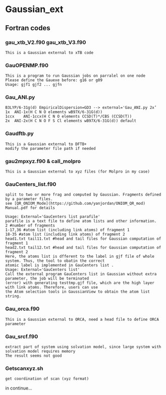 # Gaussian_ext
## Fortran codes

### gau_xtb_V2.f90 gau_xtb_V3.f90
    This is a Gaussian external to xTB code

### GauOPENMP.f90  
    This is a program to run Gaussian jobs on parralel on one node 
    Please define the Gauexe before: g16 or g09
    Usage: gjf1 gjf2 ... gjfn

### Gau_ANI.py
    B3LYP/6-31g(d) EmpiricalDispersion=GD3 --> external='Gau_ANI.py 2x’
    1x	ANI-1x(H C N O elements wB97X/6-31G(d))
	1ccx	ANI-1ccx(H C N O elements CCSD(T)*/CBS (CCSD(T))
	2x	ANI-2x(H C N O F S Cl elements wB97X/6-31G(d)) default

### Gaudftb.py
    This is a Gaussian external to DFTB+
    modify the parameter file path if needed
    
### gau2mpxyz.f90 & call_molpro
    This is a Gaussian external to xyz files (for Molpro in my case)

### GauCenters_list.f90
    split to two or more frag and computed by Gaussian. Fragments defined by a parameter files.
    see [QR_ONIOM_Mode](https://github.com/yanjordan/ONIOM_QR_mod) Manual.pdf for details

    Usage: External='GauCenters list parafile'
    parafile is a text file to define atom lists and other information.
    2 #number of fragments
    1-17,36 #atom list (including link atoms) of fragment 1
    18-35 #atom list (including link atoms) of fragment 2
    head1.txt tail11.txt #head and tail files for Gaussian computation of fragment 1
    head2.txt tail12.txt #head and tail files for Gaussian computation of fragment 2
    Here, the atoms list is dfferent to the label in gjf file of whole system. Thus, the tool to obatin the correct
    atomic label is implemented in GauCenters list .
    Usage: External='GauCenters list'
    Call the external program GauCenters list in Gaussian without extra parameter, the job will be terminated
    (error) with generating testtmp.gjf file, which are the high layer with link atoms. Therefore, users can use
    the Atom selection tools in GaussianView to obtain the atom list string.

### Gau_orca.f90
    This is a Gaussian external to ORCA, need a head file to define ORCA parameter 

### Gau_srcf.f90
    extract part of system using solvation model, since large system with solvation model requires memory
    The result seems not good

### Getscanxyz.sh
    get coordination of scan (xyz format)

in continue...

